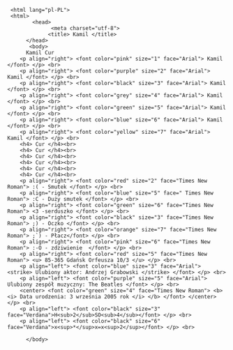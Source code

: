 <!DOCTYPE html>
     <html lang="pl-PL">
     <html>
            <head>
                  <meta charset="utf-8">
                 <title> Kamil </title>
          </head>
           <body>
          Kamil Cur
		<p align="right"> <font color="pink" size="1" face="Arial"> Kamil </font> </p> <br>
		<p align="right"> <font color="purple" size="2" face="Arial"> Kamil </font> </p> <br>
		<p align="right"> <font color="black" size="3" face="Arial"> Kamil </font> </p> <br>
		<p align="right"> <font color="grey" size="4" face="Arial"> Kamil </font> </p> <br>
		<p align="right"> <font color="green" size="5" face="Arial"> Kamil </font> </p> <br>
		<p align="right"> <font color="blue" size="6" face="Arial"> Kamil </font> </p> <br>
		<p align="right"> <font color="yellow" size="7" face="Arial"> Kamil </font> </p> <br>
		<h4> Cur </h4><br>
		<h4> Cur </h4><br>
		<h4> Cur </h4><br>
		<h4> Cur </h4><br>
		<h4> Cur </h4><br>
		<h4> Cur </h4><br>
		<p align="right"> <font color="red" size="2" face="Times New Roman"> :( - Smutek </font> </p> <br>
		<p align="right"> <font color="blue" size="5" face=" Times New Roman"> :C - Duży smutek </font> </p> <br>
		<p align="right"> <font color="green" size="6" face="Times New Roman"> <3 -serduszko </font> </p> <br>
		<p align="right"> <font color="black" size="3" face="Times New Roman"> ;) - Oczko </font> </p> <br>
		<p align="right"> <font color="orange" size="7" face="Times New Roman"> ;`) - Płacz</font> </p> <br>
		<p align="right"> <font color="pink" size="6" face="Times New Roman"> :-O - zdziwienie  </font> </p> <br>
		<p align="right"> <font color="red" size="5" face="Times New Roman"> <u> 85-365 Gdańsk Orfeusza 10/3 </u> </p> <br>
		<p align="left"> <font color="blue" size="3" face="Arial"> <strike> Ulubiony aktor: Andrzej Grabowski </strike> </font> </p> <br>
		<p align="left"> <font color="purple" size="5" face="Arial"> Ulubiony zespół muzyczny: The Beatles </font> </p> <br>
		<center> <font color="green" size="4" face="Times New Roman"> <b> <i> Data urodzenia: 3 września 2005 rok </i> </b> </font> </center> </p> <br>
		<p align="left"> <font color="black" size="3" face="Verdana">H<sub>2</sub>SO<sub>4</sub></font> </p> <br>
		<p align="left"> <font color="black" size="6" face="Verdana">x<sup>*</sup>x=x<sup>2</sup></font> </p> <br>
		     
		  </body>
   </html>
